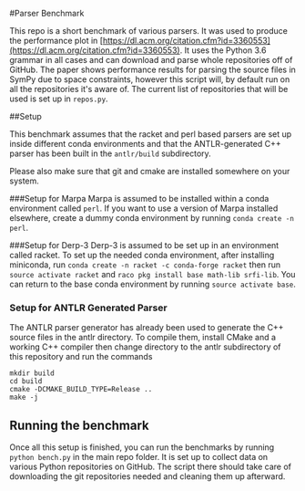 #Parser Benchmark

This repo is a short benchmark of various parsers.
It was used to produce the performance plot in [https://dl.acm.org/citation.cfm?id=3360553](https://dl.acm.org/citation.cfm?id=3360553).
It uses the Python 3.6 grammar in all cases and can download and parse whole repositories off of GitHub.
The paper shows performance results for parsing the source files in SymPy due to space constraints, however this script will, by default run on all the repositories it's aware of.
The current list of repositories that will be used is set up in `repos.py`.

##Setup

This benchmark assumes that the racket and perl based parsers are set up inside different conda environments and that the ANTLR-generated C++ parser has been built in the `antlr/build` subdirectory.

Please also make sure that git and cmake are installed somewhere on your system.

###Setup for Marpa
Marpa is assumed to be installed within a conda environment called `perl`.
If you want to use a version of Marpa installed elsewhere, create a dummy conda environment by running `conda create -n perl`.

###Setup for Derp-3
Derp-3 is assumed to be set up in an environment called racket.
To set up the needed conda environment, after installing miniconda, run `conda create -n racket -c conda-forge racket` then run `source activate racket` and `raco pkg install base math-lib srfi-lib`.
You can return to the base conda environment by running `source activate base`.

### Setup for ANTLR Generated Parser
The ANTLR parser generator has already been used to generate the C++ source files in the antlr directory.
To compile them, install CMake and a working C++ compiler then change directory to the antlr subdirectory of this repository and run the commands
```
mkdir build
cd build
cmake -DCMAKE_BUILD_TYPE=Release ..
make -j
```

## Running the benchmark
Once all this setup is finished, you can run the benchmarks by running `python bench.py` in the main repo folder.
It is set up to collect data on various Python repositories on GitHub.
The script there should take care of downloading the git repositories needed and cleaning them up afterward. 

